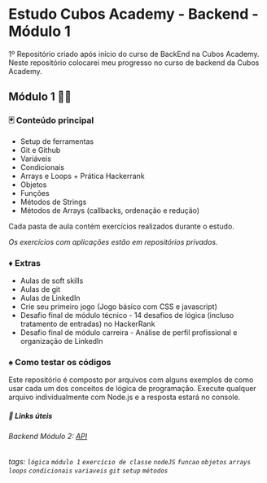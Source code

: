 # Estudo Cubos Academy - Backend - Módulo 1

1º Repositório criado após início do curso de BackEnd na Cubos Academy.
Neste repositório colocarei meu progresso no curso de backend da Cubos Academy.

## Módulo 1 👩‍💻

### :black_joker: Conteúdo principal

- Setup de ferramentas
- Git e Github
- Variáveis
- Condicionais
- Arrays e Loops + Prática Hackerrank
- Objetos
- Funções
- Métodos de Strings
- Métodos de Arrays (callbacks, ordenação e redução)

Cada pasta de aula contém exercícios realizados durante o estudo.

_Os exercícios com aplicações estão em repositórios privados._

### :diamonds: Extras

- Aulas de soft skills
- Aulas de git
- Aulas de LinkedIn
- Crie seu primeiro jogo (Jogo básico com CSS e javascript)
- Desafio final de módulo técnico - 14 desafios de lógica (incluso tratamento de entradas) no HackerRank
- Desafio final de módulo carreira - Análise de perfil profissional e organização de LinkedIn

### :spades: Como testar os códigos

Este repositório é composto por arquivos com alguns exemplos de como usar cada um dos conceitos de lógica de programação.
Execute qualquer arquivo individualmente com Node.js e a resposta estará no console.

##### :link: Links úteis

###### Backend Módulo 2: [API](https://github.com/arthurgsa/m02-backend-api)

###### tags: `lógica` `módulo 1` `exercício de classe` `nodeJS` `funcao` `objetos` `arrays` `loops` `condicionais` `variaveis` `git` `setup` `métodos`
